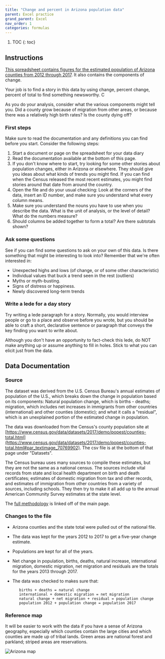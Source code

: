 ```yaml
---
title: "Change and percent in Arizona population data"
parent: Excel practice
grand_parent: Excel
nav_order: 1
categories: formulas
---
```


1. TOC
{: toc}


## Instructions

[This spreadsheet contains figures for the estimated population of Arizona counties from 2012 through 2017]({{site.baseurl}}/assets/data/xlexamples/arizona_popchange_2017.xlsx). It also contains the components of change.

Your job is to find a story in this data by using change, percent change, percent of total to find something newsworthy. C

As you do your analysis, consider what the various components might tell you. Did a county grow because of migration from other areas, or because there was a relatively high birth rates? Is the county dying off?

### First steps

Make sure to read the documentation and any definitions you can find before you start. Consider the following steps:

1. Start a document or page on the spreadsheet for your data diary
2. Read the documentation available at the bottom of this page.
3. If you don't know where to start, try looking for some other stories about population changes, either in Arizona or elsewhere. They should give you ideas about what kinds of trends you might find. If you can find when the Census released the most recent estimates, you might find stories around that date from around the country.
4. Open the file and do your usual checking: Look at the corners of the data, insert an ID number, and make sure you understand what every column means.
5. Make sure you understand the nouns you have to use when you describe the data. What is the unit of analysis, or the level of detail? What do the numbers measure?
6. Should columns be added together to form a total? Are there subtotals shown?

### Ask some questions

See if you can find some questions to ask on your own of this data. Is there something that might be interesting to look into? Remember that we're often interested in:

* Unexpected highs and lows (of change, or of some other characteristic)
* Individual values that buck a trend seen in the rest (outliers)
* Myths or myth-busting.
* Signs of distress or happiness.
* Newly discovered long-term trends

### Write a lede for a day story
Try writing a lede paragraph for a story. Normally, you would interview people or go to a place and observe before you wrote, but you should be able to craft a short, declarative sentence or paragraph that conveys the key finding you want to write about.

Although you don't have an opportunity to fact-check this lede, do NOT make anything up or assume anything to fill in holes. Stick to what you can elicit just from the data.

## Data Documentation

### Source

The dataset was derived from the U.S. Census Bureau's annual estimates of population of the U.S., which breaks down the change in population based on its components: Natural population change, which is births - deaths; migration, which includes net increases in immigrants from other countries (international) and other counties (domestic); and what it calls a "residual", which is an unexplained portion of the estimated change in population.

The data was downloaded from the Census's county population site at [https://www.census.gov/data/datasets/2017/demo/popest/counties-total.html](https://www.census.gov/data/datasets/2017/demo/popest/counties-total.html#par_textimage_70769902). The csv file is at the bottom of that page under "Datasets".

The Census bureau uses many sources to compile these estimates, but they are not the same as a national census. The sources include vital records from state and local health department on birth and death certificates; estimates of domestic migration from tax and other records, and estimates of immigration from other countries from a variety of sources, including schools. They then try to make it all add up to the annual American Community Survey estimates at the state level.

The [full methodology](https://www2.census.gov/programs-surveys/popest/technical-documentation/methodology/2010-2017/2017-natstcopr-meth.pdf?#) is linked off of the main page.

### Changes to the file

* Arizona counties and the state total were pulled out of the national file.

* The data was kept for the years 2012 to 2017 to get a five-year change estimate.

* Populations are kept for all of the years.

* Net change in population, births, deaths, natural increase, international migration, domestic migration, net migration and residuals are the totals for the years 2013 through 2017.

* The data was checked to makes sure that:

         births + deaths = natural change
         international + domestic migration = net migration
         natural change + net migration + residual = population change
         population 2012 + population change = population 2017


### Reference map

It will be easier to work with the data if you have a sense of Arizona geography, especially which counties contain the large cities and which counties are made up of tribal lands. Green areas are national forest and parkland; striped areas are reservations.

![Arizona map]({{site.baseurl}}/assets/images/01-azstatemap.png)
